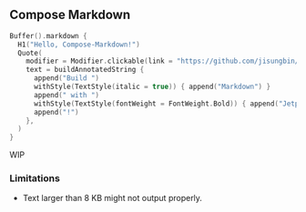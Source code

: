 ## Compose Markdown

```kotlin
Buffer().markdown {
  H1("Hello, Compose-Markdown!")
  Quote(
    modifier = Modifier.clickable(link = "https://github.com/jisungbin/compose-markdown"),
    text = buildAnnotatedString {
      append("Build ")
      withStyle(TextStyle(italic = true)) { append("Markdown") }
      append(" with ")
      withStyle(TextStyle(fontWeight = FontWeight.Bold)) { append("Jetpack Compose runtime") }
      append("!")
    },
  )
}
```

WIP

### Limitations

- Text larger than 8 KB might not output properly.
